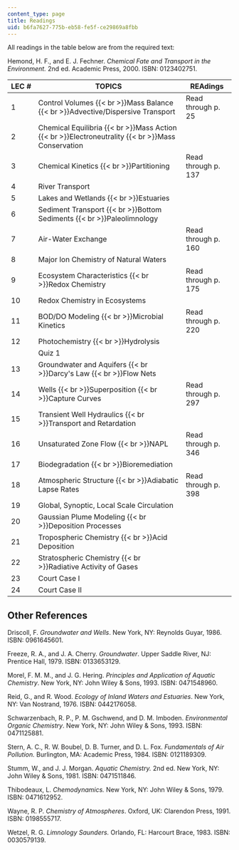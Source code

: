 ```yaml
---
content_type: page
title: Readings
uid: b6fa7627-775b-eb58-fe5f-ce29869a8fbb
---
```


All readings in the table below are from the required text:

Hemond, H. F., and E. J. Fechner. _Chemical Fate and Transport in the Environment._ 2nd ed. Academic Press, 2000. ISBN: 0123402751.

| LEC # | TOPICS | REAdings |
| --- | --- | --- |
| 1 | Control Volumes  {{< br >}}Mass Balance  {{< br >}}Advective/Dispersive Transport | Read through p. 25 |
| 2 | Chemical Equilibria  {{< br >}}Mass Action  {{< br >}}Electroneutrality  {{< br >}}Mass Conservation | &nbsp; |
| 3 | Chemical Kinetics  {{< br >}}Partitioning | Read through p. 137 |
| 4 | River Transport | &nbsp; |
| 5 | Lakes and Wetlands  {{< br >}}Estuaries | &nbsp; |
| 6 | Sediment Transport  {{< br >}}Bottom Sediments  {{< br >}}Paleolimnology | &nbsp; |
| 7 | Air-Water Exchange | Read through p. 160 |
| 8 | Major Ion Chemistry of Natural Waters | &nbsp; |
| 9 | Ecosystem Characteristics  {{< br >}}Redox Chemistry | Read through p. 175 |
| 10 | Redox Chemistry in Ecosystems | &nbsp; |
| 11 | BOD/DO Modeling  {{< br >}}Microbial Kinetics | Read through p. 220 |
| 12 | Photochemistry  {{< br >}}Hydrolysis | &nbsp; |
| &nbsp; | Quiz 1 | &nbsp; |
| 13 | Groundwater and Aquifers  {{< br >}}Darcy's Law  {{< br >}}Flow Nets | &nbsp; |
| 14 | Wells  {{< br >}}Superposition  {{< br >}}Capture Curves | Read through p. 297 |
| 15 | Transient Well Hydraulics  {{< br >}}Transport and Retardation | &nbsp; |
| 16 | Unsaturated Zone Flow  {{< br >}}NAPL | Read through p. 346 |
| 17 | Biodegradation  {{< br >}}Bioremediation | &nbsp; |
| 18 | Atmospheric Structure  {{< br >}}Adiabatic Lapse Rates | Read through p. 398 |
| 19 | Global, Synoptic, Local Scale Circulation | &nbsp; |
| 20 | Gaussian Plume Modeling  {{< br >}}Deposition Processes | &nbsp; |
| 21 | Tropospheric Chemistry  {{< br >}}Acid Deposition | &nbsp; |
| 22 | Stratospheric Chemistry  {{< br >}}Radiative Activity of Gases | &nbsp; |
| 23 | Court Case I | &nbsp; |
| 24 | Court Case II |   

Other References
----------------

Driscoll, F. _Groundwater and Wells_. New York, NY: Reynolds Guyar, 1986. ISBN: 0961645601.

Freeze, R. A., and J. A. Cherry. _Groundwater_. Upper Saddle River, NJ: Prentice Hall, 1979. ISBN: 0133653129.

Morel, F. M. M., and J. G. Hering. _Principles and Application of Aquatic Chemistry_. New York, NY: John Wiley & Sons, 1993. ISBN: 0471548960.

Reid, G., and R. Wood. _Ecology of Inland Waters and Estuaries_. New York, NY: Van Nostrand, 1976. ISBN: 0442176058.

Schwarzenbach, R. P., P. M. Gschwend, and D. M. Imboden. _Environmental Organic Chemistry_. New York, NY: John Wiley & Sons, 1993. ISBN: 0471125881.

Stern, A. C., R. W. Boubel, D. B. Turner, and D. L. Fox. _Fundamentals of Air Pollution._ Burlington, MA: Academic Press, 1984. ISBN: 0121189309.

Stumm, W., and J. J. Morgan. _Aquatic Chemistry._ 2nd ed. New York, NY: John Wiley & Sons, 1981. ISBN: 0471511846.

Thibodeaux, L. _Chemodynamics._ New York, NY: John Wiley & Sons, 1979. ISBN: 0471612952.

Wayne, R. P. _Chemistry of Atmospheres_. Oxford, UK: Clarendon Press, 1991. ISBN: 0198555717.

Wetzel, R. G. _Limnology Saunders._ Orlando, FL: Harcourt Brace, 1983. ISBN: 0030579139.